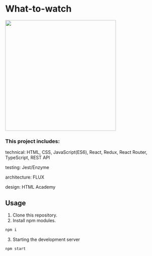 # What-to-watch

<img src="./murkup/img/wtw-promo.png" width="350" >

### This project includes:

technical: HTML, CSS, JavaScript(ES6), React, Redux, React Router, TypeScript, REST API

testing: Jest/Enzyme

architecture: FLUX

design: HTML Academy

## Usage
1. Clone this repository.
2. Install npm modules.
```bash
npm i
```
3. Starting the development server
```bash
npm start
```
